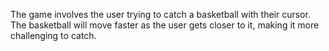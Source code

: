
The game involves the user trying to catch a basketball with their cursor. The basketball will move faster as the user gets closer to it, making it more challenging to catch.
